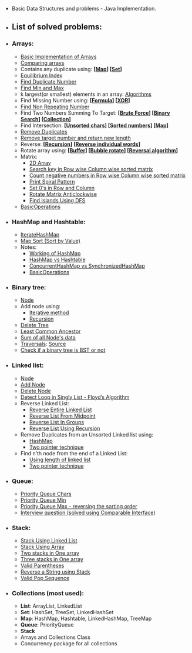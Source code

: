 * Basic Data Structures and problems - Java Implementation. 
* ## List of solved problems:
 
 * ### Arrays:
    * [Basic Implementation of Arrays](https://github.com/pratham87/DataStructures/blob/master/src/main/java/arrays/Basic.java)
    * [Comparing arrays](https://github.com/pratham87/DataStructures/blob/master/src/main/java/arrays/Compare.java)
    * Contains any duplicate using: **[[Map](https://github.com/pratham87/Data-Structures-and-Java-Collections/blob/master/src/main/java/arrays/ContainsAnyDuplicateUsingMap.java)] [[Set](https://github.com/pratham87/Data-Structures-and-Java-Collections/blob/master/src/main/java/arrays/ContainsAnyDuplicateUsingSet.java)]**
    * [Equilibrium Index](https://github.com/pratham87/DataStructures/blob/master/src/main/java/arrays/EquilibriumIndex.java)
    * [Find Duplicate Number](https://github.com/pratham87/DataStructures/blob/master/src/main/java/arrays/FindDuplicateNumber.java)
    * [Find Min and Max](https://github.com/pratham87/Data-Structures-and-Java-Collections/blob/master/src/main/java/arrays/MaxAndMin.java)
    * k largest(or smallest) elements in an array: [Algorithms](http://www.geeksforgeeks.org/k-largestor-smallest-elements-in-an-array/)
    * Find Missing Number using: **[[Formula](https://github.com/pratham87/DataStructures/blob/master/src/main/java/arrays/FindMissingNumber.java)] [[XOR](https://github.com/pratham87/DataStructures/blob/master/src/main/java/arrays/FindMissingNumberUsingXOR.java)]**
    * [Find Non Repeating Number](https://github.com/pratham87/DataStructures/blob/master/src/main/java/arrays/FindNonRepeatingNumber.java)
    * Find Two Numbers Summing To Target: **[[Brute Force](https://github.com/pratham87/DataStructures/blob/master/src/main/java/arrays/FindTwoNumbersSummingToTarget.java#L20)] [[Binary Search](https://github.com/pratham87/DataStructures/blob/master/src/main/java/arrays/FindTwoNumbersSummingToTarget.java#L39)] [[Collection](https://github.com/pratham87/DataStructures/blob/master/src/main/java/arrays/FindTwoNumbersSummingToTarget.java#L62)]**
    * Find Intersection: **[[Unsorted chars](https://github.com/pratham87/DataStructures/blob/master/src/main/java/arrays/Intersection.java)] [[Sorted numbers](https://github.com/pratham87/DataStructures/blob/master/src/main/java/arrays/FindIntersectionInPlace.java)] [[Map](https://github.com/pratham87/DataStructures/blob/master/src/main/java/arrays/FindIntersectionUsingMap.java)]**
    * [Remove Duplicates](https://github.com/pratham87/DataStructures/blob/master/src/main/java/arrays/RemoveDuplicates.java)
    * [Remove target number and return new length](https://github.com/pratham87/DataStructures/blob/master/src/main/java/arrays/RemoveTargetAndReturnNewLength.java)
    * Reverse: **[[Recursion](https://github.com/pratham87/DataStructures/blob/master/src/main/java/arrays/ReverseUsingRecursion.java)] [[Reverse individual words](https://github.com/pratham87/DataStructures/blob/master/src/main/java/arrays/ReverseWords.java)]**
    * Rotate array using: **[[Buffer](https://github.com/pratham87/Data-Structures-and-Java-Collections/blob/master/src/main/java/arrays/RotateArrayUsingBuffer.java)] [[Bubble rotate](https://github.com/pratham87/DataStructures/blob/master/src/main/java/arrays/RotateArrayUsingBubbleRotate.java)] [[Reversal algorithm](https://github.com/pratham87/DataStructures/blob/master/src/main/java/arrays/RotateArrayUsingReversalAlgo.java)]**
    * Matrix:
      * [2D Array](https://github.com/pratham87/DataStructures/blob/master/src/main/java/arrays/TwoDimensionalArray.java)
      * [Search key in Row wise Column wise sorted matrix](https://github.com/pratham87/DataStructures/blob/master/src/main/java/arrays/SearchKeyInRowwiseColumnwiseSortedMatrix.java)
      * [Count negative numbers in Row wise Column wise sorted matrix](https://github.com/pratham87/DataStructures/blob/master/src/main/java/arrays/CountNegativesInRowwiseColumnwiseSortedMatrix.java)
      * [Print Spiral Pattern](https://github.com/pratham87/DataStructures/blob/master/src/main/java/arrays/PrintSpiral.java)
      * [Set 0's in Row and Column](https://github.com/pratham87/DataStructures/blob/master/src/main/java/arrays/ZeroRowColumn.java)
      * [Rotate Matrix Anticlockwise](https://github.com/pratham87/DataStructures/blob/master/src/main/java/arrays/RotateMatrix.java)
      * [Find Islands Using DFS](https://github.com/pratham87/DataStructures/blob/master/src/main/java/arrays/FindIslandsUsingDFS.java)
   * [BasicOperations](https://github.com/pratham87/Data-Structures-and-Java-Collections/blob/master/src/main/java/arrays/BasicOperations.md) 

* ### HashMap and Hashtable:
    * [IterateHashMap](https://github.com/pratham87/DataStructures/blob/master/src/main/java/hashmapAndHashtable/IterateHashMap.java)
    * [Map Sort (Sort by Value)](https://github.com/pratham87/DataStructures/blob/master/src/main/java/hashmapAndHashtable/MapSort/SortEntryObjects.java) 	
	* Notes:
		* [Working of HashMap](https://github.com/pratham87/DataStructures/blob/master/src/main/java/hashmapAndHashtable/notes/hashmap.md) 
		* [HashMap vs Hashtable](https://github.com/pratham87/DataStructures/blob/master/src/main/java/hashmapAndHashtable/notes/HashMapVSHashtable.md)
		* [ConcurrentHashMap vs SynchronizedHashMap](https://github.com/pratham87/DataStructures/blob/master/src/main/java/hashmapAndHashtable/notes/ConcurrentHashMapVSSynchronizedHashMap.md)
		* [BasicOperations](https://github.com/pratham87/Data-Structures-and-Java-Collections/blob/master/src/main/java/hashmapAndHashtable/notes/BasicOperations.md)

* ### Binary tree:
    * [Node](https://github.com/pratham87/DataStructures/blob/master/src/main/java/binaryTree/Node.java)
    * Add node using:
      * [Iterative method](https://github.com/pratham87/DataStructures/blob/master/src/main/java/binaryTree/SimpleBinaryTree.java#L22)
      * [Recursion](https://github.com/pratham87/DataStructures/blob/master/src/main/java/binaryTree/SimpleBinaryTree.java#L55)
    * [Delete Tree](https://github.com/pratham87/DataStructures/blob/master/src/main/java/binaryTree/DeleteTree.java)
    * [Least Common Ancestor](https://github.com/pratham87/DataStructures/blob/master/src/main/java/binaryTree/LCA.java)
    * [Sum of all Node's data](https://github.com/pratham87/DataStructures/blob/master/src/main/java/binaryTree/SumOfTree.java)
    * [Traversals](https://github.com/pratham87/DataStructures/blob/master/src/main/java/binaryTree/Traversals.java): [Source](http://www.geeksforgeeks.org/tree-traversals-inorder-preorder-and-postorder/)
    * [Check if a binary tree is BST or not](https://github.com/pratham87/DataStructures/blob/master/src/main/java/binaryTree/CheckBinaryTreeForBST.java)
 
 * ### Linked list:
    * [Node](https://github.com/pratham87/DataStructures/blob/master/src/main/java/linkedList/Node.java)
    * [Add Node](https://github.com/pratham87/DataStructures/blob/master/src/main/java/linkedList/AddNode.java)
    * [Delete Node](https://github.com/pratham87/DataStructures/blob/master/src/main/java/linkedList/DeleteNode.java)
    * [Detect Loop in Singly List - Floyd’s Algorithm](https://github.com/pratham87/DataStructures/blob/master/src/main/java/linkedList/DetectLoopInSinglyList.java)
    * Reverse Linked List:
        * [Reverse Entire Linked List](https://github.com/pratham87/DataStructures/blob/master/src/main/java/linkedList/ReverseLinkedList.java)
	    * [Reverse List From Midpoint](https://github.com/pratham87/DataStructures/blob/master/src/main/java/linkedList/ReverseListFromMidpoint.java)
	    * [Reverse List In Groups](https://github.com/pratham87/DataStructures/blob/master/src/main/java/linkedList/ReverseListInGroups.java)
	    * [Reverse List Using Recursion](https://github.com/pratham87/DataStructures/blob/master/src/main/java/linkedList/ReverseListUsingRecursion.java)
    * Remove Duplicates from an Unsorted Linked list using:
      * [HashMap](https://github.com/pratham87/DataStructures/blob/master/src/main/java/linkedList/RemoveDuplicateNodesUsingHashMap.java)
      * [Two pointer technique](https://github.com/pratham87/DataStructures/blob/master/src/main/java/linkedList/RemoveDuplicatesUsingTwoPointer.java)
    * Find n’th node from the end of a Linked List:
      * [Using length of linked list](https://github.com/pratham87/DataStructures/blob/master/src/main/java/linkedList/FindnthNodeFromTheEndUsingLength.java)
      * [Two pointer technique](https://github.com/pratham87/DataStructures/blob/master/src/main/java/linkedList/FindnthNodeFromTheEndUsingTwoPointer.java)
 
 * ### Queue:
    * [Priority Queue Chars](https://github.com/pratham87/DataStructures/blob/master/src/main/java/queueProbs/PriorityQueueTest.java)
    * [Priority Queue Min](https://github.com/pratham87/DataStructures/blob/master/src/main/java/queueProbs/PriorityQueueMin.java)
    * [Priority Queue Max - reversing the sorting order](https://github.com/pratham87/DataStructures/blob/master/src/main/java/queueProbs/PriorityQueueMax.java)
    * [Interview question (solved using Comparable Interface)](https://github.com/pratham87/DataStructures/tree/master/src/main/java/queuePriorityQueueExample/comparable)
 
 * ### Stack:
    * [Stack Using Linked List](https://github.com/pratham87/DataStructures/blob/master/src/main/java/stackProbs/StackUsingLinkedList.java)
    * [Stack Using Array](https://github.com/pratham87/DataStructures/blob/master/src/main/java/stackProbs/StackUsingArray.java)
    * [Two stacks in One array](https://github.com/pratham87/DataStructures/blob/master/src/main/java/stackProbs/TwoStacksInOneArray.java)
    * [Three stacks in One array](https://github.com/pratham87/Data-Structures-and-Java-Collections/blob/master/src/main/java/stackProbs/ThreeStacksInOneArray.java)
    * [Valid Parentheses](https://github.com/pratham87/DataStructures/blob/master/src/main/java/stackProbs/ValidParentheses.java)
    * [Reverse a String using Stack](https://github.com/pratham87/BasicJavaPrograms/blob/master/src/main/java/strings/ReverseStringUsingStack.java)
	* [Valid Pop Sequence](https://github.com/pratham87/DataStructures/blob/master/src/main/java/stackProbs/PopSequence.java)
* ### Collections (most used):
	* **List**: ArrayList, LinkedList
	* **Set**: HashSet, TreeSet, LinkedHashSet
	* **Map**: HashMap, Hashtable, LinkedHashMap, TreeMap
	* **Queue**: PriorityQueue
	* **Stack** 
	* Arrays and Collections Class
	* Concurrency package for all collections
